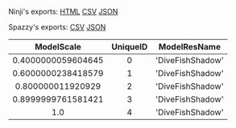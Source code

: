 Ninji's exports: [HTML](https://wuffs.org/acnh/bcsv_140/html/SeafoodShadowInfoParam.html) [CSV](https://wuffs.org/acnh/bcsv_140/csv/SeafoodShadowInfoParam.csv) [JSON](https://wuffs.org/acnh/bcsv_140/json/SeafoodShadowInfoParam.json)

Spazzy's exports: [CSV](https://github.com/McSpazzy/acnh-csv/blob/master/SeafoodShadowInfoParam.csv) [JSON](https://github.com/McSpazzy/acnh-json/blob/master/SeafoodShadowInfoParam.json)

| ModelScale | UniqueID | ModelResName |
|:--:|:--:|:--:|
| 0.4000000059604645 | 0 | 'DiveFishShadow' | 
| 0.6000000238418579 | 1 | 'DiveFishShadow' | 
| 0.800000011920929 | 2 | 'DiveFishShadow' | 
| 0.8999999761581421 | 3 | 'DiveFishShadow' | 
| 1.0 | 4 | 'DiveFishShadow' | 
